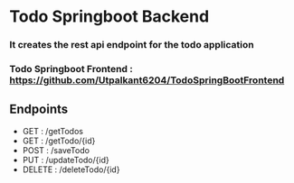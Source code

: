# Todo Springboot Backend

### It creates the rest api endpoint for the todo application
### Todo Springboot Frontend : https://github.com/Utpalkant6204/TodoSpringBootFrontend

## Endpoints

 -  GET : /getTodos 
 -  GET : /getTodo/{id}
 -  POST : /saveTodo
 -  PUT : /updateTodo/{id}
 -  DELETE : /deleteTodo/{id}
